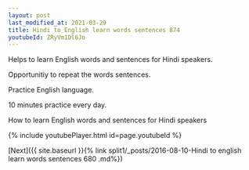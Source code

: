 ```yaml
---
layout: post
last_modified_at: 2021-03-29
title: Hindi to English learn words sentences 874 
youtubeId: ZRyVm1Dl6Jo
---
```

 
 
Helps to learn English words and sentences for Hindi speakers.

Opportunitiy to repeat the words sentences. 

Practice English language. 
 
10 minutes practice every day. 
 
How to learn English words and sentences for Hindi speakers 
 
{% include youtubePlayer.html id=page.youtubeId %}
 
 
[Next]({{ site.baseurl }}{% link  split1/_posts/2016-08-10-Hindi to english learn words sentences 680 .md%})
 
